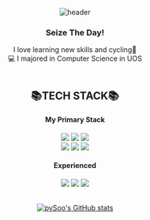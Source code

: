 
<div align=center>

![header](https://capsule-render.vercel.app/api?type=waving&color=gradient&customColorList=18&fontColor=ffffff&height=180&section=header&text=Welcome👋%20I'm%20Suhyeon!&fontSize=30&animation=twinkling)
<span>
  <h3>Seize The Day!</h3>
  I love learning new skills and cycling🚴</h5>
  <br>
  💻 I majored in Computer Science in UOS
 </span>
<br><br>
<h2 align=center>📚TECH STACK📚</h2>
  <h4>My Primary Stack</h4>
  <img src="https://img.shields.io/badge/React-40AEF0?style=flat&logo=react&logoColor=white">
  <img src="https://img.shields.io/badge/Recoil-764ABC?style=flat&logo=reactquery&logoColor=white">
  <img src="https://img.shields.io/badge/React query-FF4154?style=flat&logo=reactquery&logoColor=white">
  <br>
  <img src="https://img.shields.io/badge/Typescript-3178C6?style=flat&logo=typescript&logoColor=white">
  <img src="https://img.shields.io/badge/Javascript-F7901E?style=flat&logo=javascript&logoColor=white">
  <img src="https://img.shields.io/badge/Tailwind-06B6D4?style=flat&logo=tailwindcss&logoColor=white">
  <br>
  <h4>Experienced</h4>
  <img src="https://img.shields.io/badge/Lerna-9333EA?style=flat&logo=lerna&logoColor=white">
  <img src="https://img.shields.io/badge/Styled Components-DB7093?style=flat&logo=styledcomponents&logoColor=white">
  <img src="https://img.shields.io/badge/Android-5FCF80?style=flat&logo=android&logoColor=white"> 

  <br>
  <br>
  
  [![pySoo's GitHub stats](https://github-readme-stats.vercel.app/api?username=pySoo&theme=buefy&show_icons=true&hide=stars,issues)](https://github.com/anuraghazra/github-readme-stats)
</div>

<!---
pySoo/pySoo is a ✨ special ✨ repository because its `README.md` (this file) appears on your GitHub profile.
You can click the Preview link to take a look at your changes.
--->
